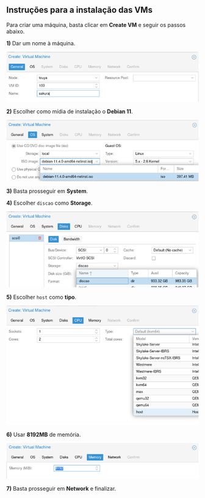 ## Instruções para a instalação das VMs
Para criar uma máquina, basta clicar em **Create VM** e seguir os passos abaixo.

**1)** Dar um nome à máquina.

![pve-vm1.png](imagens/pve-vm1.png)

**2)** Escolher como mídia de instalação o **Debian 11**.

![pve-vm2.png](imagens/pve-vm2.png)

**3)** Basta prosseguir em **System**.

**4)** Escolher `discao` como **Storage**.

![pve-vm3.png](imagens/pve-vm3.png)

**5)** Escolher `host` como **tipo**.

![pve-vm4.png](imagens/pve-vm4.png)

**6)** Usar **8192MB** de memória.

![pve-vm5.png](imagens/pve-vm5.png)

**7)** Basta prosseguir em **Network** e finalizar.
